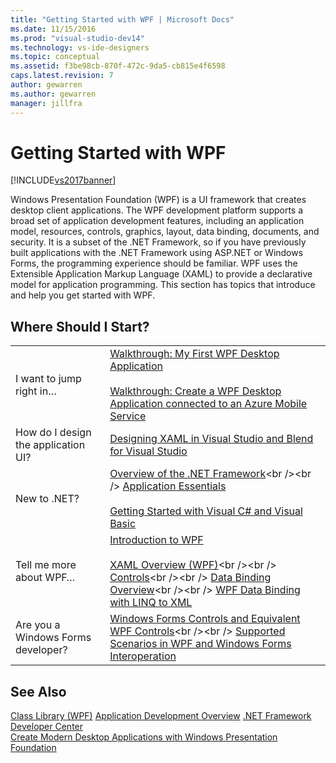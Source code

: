 ```yaml
---
title: "Getting Started with WPF | Microsoft Docs"
ms.date: 11/15/2016
ms.prod: "visual-studio-dev14"
ms.technology: vs-ide-designers
ms.topic: conceptual
ms.assetid: f3be98cb-870f-472c-9da5-cb815e4f6598
caps.latest.revision: 7
author: gewarren
ms.author: gewarren
manager: jillfra
---
```

# Getting Started with WPF
[!INCLUDE[vs2017banner](../includes/vs2017banner.md)]

Windows Presentation Foundation (WPF) is a UI framework that creates desktop client applications. The WPF development platform supports a broad set of application development features, including an application model, resources, controls, graphics, layout, data binding, documents, and security. It is a subset of the .NET Framework, so if you have previously built applications with the .NET Framework using ASP.NET or Windows Forms, the programming experience should be familiar. WPF uses the Extensible Application Markup Language (XAML) to provide a declarative model for application programming. This section has topics that introduce and help you get started with WPF.  
  
## Where Should I Start?  
  
|||  
|-|-|  
|I want to jump right in…|[Walkthrough: My First WPF Desktop Application](../designers/walkthrough-my-first-wpf-desktop-application2.md)<br /><br /> [Walkthrough: Create a WPF Desktop Application connected to an Azure Mobile Service](../designers/walkthrough-create-a-wpf-desktop-application-connected-to-an-azure-mobile-service.md)|  
|How do I design the application UI?|[Designing XAML in Visual Studio and Blend for Visual Studio](../designers/designing-xaml-in-visual-studio.md)|  
|New to .NET?|[Overview of the .NET Framework](https://msdn.microsoft.com/library/zw4w595w\(v=vs.140\).aspx)<br /><br /> [Application Essentials](https://msdn.microsoft.com/library/653da4ba-3752-4d1f-a08a-de017dc86ecc)<br /><br /> [Getting Started with Visual C# and Visual Basic](https://msdn.microsoft.com/library/dd492171\(v=vs.140\).aspx)|  
|Tell me more about WPF…|[Introduction to WPF](../designers/introduction-to-wpf.md)<br /><br /> [XAML Overview (WPF)](https://msdn.microsoft.com/library/ms752059\(v=vs.100\).aspx)<br /><br /> [Controls](https://msdn.microsoft.com/library/bb613551\(v=vs.100\).aspx)<br /><br /> [Data Binding Overview](https://msdn.microsoft.com/library/ms752347\(v=vs.100\).aspx)<br /><br /> [WPF Data Binding with LINQ to XML](../designers/wpf-data-binding-with-linq-to-xml.md)|  
|Are you a Windows Forms developer?|[Windows Forms Controls and Equivalent WPF Controls](https://msdn.microsoft.com/library/ms750559\(v=vs.100\).aspx)<br /><br /> [Supported Scenarios in WPF and Windows Forms Interoperation](https://msdn.microsoft.com/library/ms751797\(v=vs.100\).aspx)|  
  
## See Also  
 [Class Library (WPF)](https://msdn.microsoft.com/library/ms753307\(v=vs.100\).aspx)   
 [Application Development Overview](https://msdn.microsoft.com/library/bb613549\(v=vs.100\).aspx)   
 [.NET Framework Developer Center](https://dotnet.microsoft.com/)   
 [Create Modern Desktop Applications with Windows Presentation Foundation](../designers/create-modern-desktop-applications-with-windows-presentation-foundation.md)
